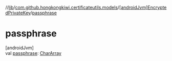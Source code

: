 //[lib](../../../index.md)/[com.github.hongkongkiwi.certificateutils.models](../index.md)/[[androidJvm]EncryptedPrivateKey](index.md)/[passphrase](passphrase.md)

# passphrase

[androidJvm]\
val [passphrase](passphrase.md): [CharArray](https://kotlinlang.org/api/latest/jvm/stdlib/kotlin/-char-array/index.html)

